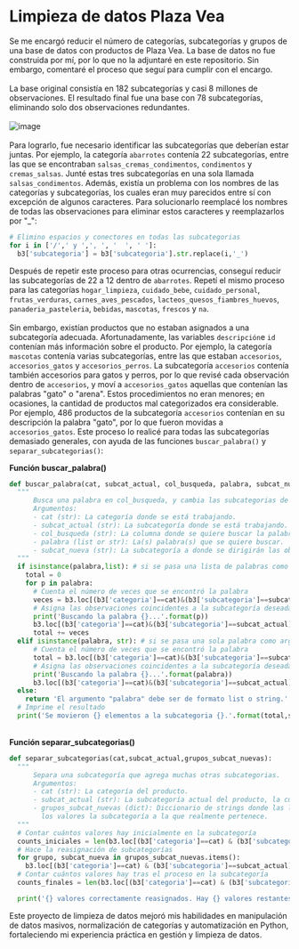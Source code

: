 # Limpieza de datos Plaza Vea
Se me encargó reducir el número de categorías, subcategorías y grupos de una base de datos con productos de Plaza Vea. La base de datos no fue construida por mí, por lo que no la adjuntaré en este repositorio. Sin embargo, comentaré el proceso que seguí para cumplir con el encargo. \
\
La base original consistía en 182 subcategorías y casi 8 millones de observaciones. El resultado final fue una base con 78 subcategorías, eliminando solo dos observaciones redundantes.\
\
![image](https://github.com/RodrigoCandelaApaza/Limpieza-de-datos-Plaza-Vea/assets/58021217/4d681518-5e1f-4786-a078-2e28a2dd5de3) \
\
Para lograrlo, fue necesario identificar las subcategorías que deberían estar juntas. Por ejemplo, la categoría `abarrotes` contenía 22 subcategorías, entre las que se encontraban `salsas_cremas_condimentos`, `condimentos` y `cremas_salsas`. Junté estas tres subcategorías en una sola llamada `salsas_condimentos`. Además, existía un problema con los nombres de las categorías y subcategorías, los cuales eran muy parecidos entre sí con excepción de algunos caracteres. Para solucionarlo reemplacé los nombres de todas las observaciones para eliminar estos caracteres y reemplazarlos por "_":
````python
# Elimino espacios y conectores en todas las subcategorias
for i in ['/',' y ',', ', '  ', ' ']:
  b3['subcategoria'] = b3['subcategoria'].str.replace(i,'_')
````
Después de repetir este proceso para otras ocurrencias, conseguí reducir las subcategorías de 22 a 12 dentro de `abarrotes`. Repetí el mismo proceso para las categorías `hogar_limpieza`, `cuidado_bebe`, `cuidado_personal`, `frutas_verduras`, `carnes_aves_pescados`, `lacteos_quesos_fiambres_huevos`, `panaderia_pasteleria`, `bebidas`, `mascotas`, `frescos` y `na`. \
\
Sin embargo, existían productos que no estaban asignados a una subcategoría adecuada. Afortunadamente, las variables `descripción`e `id` contenían más información sobre el producto. Por ejemplo, la categoría `mascotas` contenía varias subcategorías, entre las que estaban `accesorios`, `accesorios_gatos` y `accesorios_perros`. La subcategoría `accesorios` contenía también accesorios para gatos y perros, por lo que revisé cada observación dentro de `accesorios`, y moví a `accesorios_gatos` aquellas que contenían las palabras "gato" o "arena". Estos procedimientos no eran menores; en ocasiones, la cantidad de productos mal categorizados era considerable. Por ejemplo, 486 productos de la subcategoría `accesorios` contenían en su descripción la palabra "gato", por lo que fueron movidas a `accesorios_gatos`. Este proceso lo realicé para todas las subcategorías demasiado generales, con ayuda de las funciones `buscar_palabra()` y `separar_subcategorias()`:

**Función buscar_palabra()**
````python
def buscar_palabra(cat, subcat_actual, col_busqueda, palabra, subcat_nueva):
  """
      Busca una palabra en col_busqueda, y cambia las subcategorias de las observaciones que la contengan a una subcategoría nueva.
      Argumentos:
      - cat (str): La categoría donde se está trabajando.
      - subcat_actual (str): La subcategoría donde se está trabajando.
      - col_busqueda (str): La columna donde se quiere buscar la palabra clave.
      - palabra (list or str): La(s) palabra(s) que se quiere buscar.
      - subcat_nueva (str): La subcategoría a donde se dirigirán las observaciones que contengan la palabra clave.
  """
  if isinstance(palabra,list): # si se pasa una lista de palabras como argumento
    total = 0
    for p in palabra:
      # Cuenta el número de veces que se encontró la palabra
      veces = b3.loc[(b3['categoria']==cat)&(b3['subcategoria']==subcat_actual)&(b3[col_busqueda].str.contains(p,regex=False)), col_busqueda].count()
      # Asigna las observaciones coincidentes a la subcategoría deseada.
      print('Buscando la palabra {}...'.format(p))
      b3.loc[(b3['categoria']==cat)&(b3['subcategoria']==subcat_actual)&(b3[col_busqueda].str.contains(p,regex=False)), 'subcategoria'] = subcat_nueva
      total += veces
  elif isinstance(palabra, str): # si se pasa una sola palabra como argumento
      # Cuenta el número de veces que se encontró la palabra
      total = b3.loc[(b3['categoria']==cat)&(b3['subcategoria']==subcat_actual)&(b3[col_busqueda].str.contains(palabra,regex=False)), col_busqueda].count()
      # Asigna las observaciones coincidentes a la subcategoría deseada.
      print('Buscando la palabra {}...'.format(palabra))
      b3.loc[(b3['categoria']==cat)&(b3['subcategoria']==subcat_actual)&(b3[col_busqueda].str.contains(palabra,regex=False)), 'subcategoria'] = subcat_nueva
  else:
    return 'El argumento "palabra" debe ser de formato list o string.'
  # Imprime el resultado
  print('Se movieron {} elementos a la subcategoria {}.'.format(total,subcat_nueva))
````
\
**Función separar_subcategorias()**
````python
def separar_subcategorias(cat,subcat_actual,grupos_subcat_nuevas):
  """
      Separa una subcategoría que agrega muchas otras subcategorias.
      Argumentos:
      - cat (str): La categoría del producto.
      - subcat_actual (str): La subcategoría actual del producto, la cual comprende otras subcategorias.
      - grupos_subcat_nuevas (dict): Diccionario de strings donde las llaves son el grupo al que pertenece el producto y
        los valores la subcategoría a la que realmente pertenece.
  """
  # Contar cuántos valores hay inicialmente en la subcategoría
  counts_iniciales = len(b3.loc[(b3['categoria']==cat) & (b3['subcategoria']==subcat_actual),'subcategoria'])
  # Hace la reasignación de subcategorías
  for grupo, subcat_nueva in grupos_subcat_nuevas.items():
    b3.loc[(b3['categoria']==cat) & (b3['subcategoria']==subcat_actual) & (b3['grupo']==grupo),'subcategoria'] = subcat_nueva
  # Contar cuántos valores hay tras el proceso en la subcategoría
  counts_finales = len(b3.loc[(b3['categoria']==cat) & (b3['subcategoria']==subcat_actual),'subcategoria'])

  print('{} valores correctamente reasignados. Hay {} valores restantes en la subcategoria {}.'.format(counts_iniciales-counts_finales, counts_finales, subcat_actual))
````
Este proyecto de limpieza de datos mejoró mis habilidades en manipulación de datos masivos, normalización de categorías y automatización en Python, fortaleciendo mi experiencia práctica en gestión y limpieza de datos.
